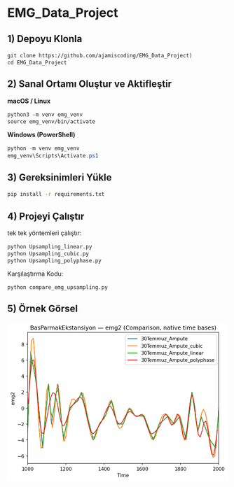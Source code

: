 # EMG_Data_Project


## 1) Depoyu Klonla
```
git clone https://github.com/ajamiscoding/EMG_Data_Project)
cd EMG_Data_Project
```

## 2) Sanal Ortamı Oluştur ve Aktifleştir
**macOS / Linux**
```
python3 -m venv emg_venv
source emg_venv/bin/activate
```
**Windows (PowerShell)**
```powershell
python -m venv emg_venv
emg_venv\Scripts\Activate.ps1
```

## 3) Gereksinimleri Yükle
```bash
pip install -r requirements.txt
```

## 4) Projeyi Çalıştır

 tek tek yöntemleri çalıştır:
```
python Upsampling_linear.py
python Upsampling_cubic.py
python Upsampling_polyphase.py
```
Karşılaştırma Kodu:
```
python compare_emg_upsampling.py
```

## 5) Örnek Görsel

![Örnek Çıktı](saved_plots/BasParmakEkstansiyon__emg2__overlay_native.png)


